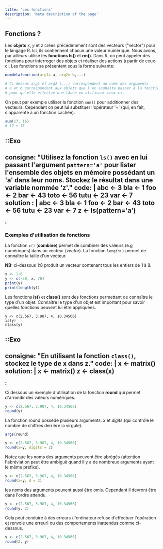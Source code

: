 ```yaml
---
title: 'Les fonctions'
description: 'meta description of the page'
---
```


## Fonctions ? 

Les **objets** *x*, *y* et *z* crées précédemment sont des vecteurs ("vector") pour le langage R. Ici, ils contiennent chacun une valeur numérique. Nous avons, par ailleurs utilisé les **fonctions** **ls()** et **rm()**. Dans R, on peut appeler des fonctions pour interroger des objets et réaliser des actions à partir de ceux-ci. Les fonctions se présentent sous la forme suivante:

```r
nomdelafonction(arg1= a, arg2= b,...)

# Ci-dessus arg1 et arg2 (...) correspondent au noms des arguments
# a et b correspondent aux objets que l’on souhaite passer à la fonction
# pour qu'elle effectue une tâche en utilisant ceux-ci.

```

On peut par exemple utiliser la fonction `sum()` pour additionner des vecteurs. Cependant on peut lui substituer l'opérateur '+' (qui, en fait, s'apparente à un fonction cachée).

```r
sum(17, 15)
# 17 + 15
```

::Exo
---
consigne: "Utilisez la fonction `ls()` avec en lui passant l'argument `pattern='a'` pour lister l'ensemble des objets en mémoire possédant un 'a' dans leur noms. Stockez le résultat dans une variable nommée 'z'."
code: |
abc <- 3 
bla <- 1 
foo <- 2
bar <- 43
toto <- 56
tutu <- 23
var <- 7
solution : |
abc <- 3 
bla <- 1 
foo <- 2
bar <- 43
toto <- 56
tutu <- 23
var <- 7
z <- ls(pattern='a')
---
::

### Exemples d'utilisation de fonctions

La fonction `c()` (**combine**) permet de combiner des valeurs (e.g numériques) dans un vecteur (*vector*). La fonction `length()` permet de connaître la taille d'un vecteur. 

**NB:** ci-dessous 1:8 produit un vecteur contenant tous les entiers de 1 à 8. 

```r
x <- 1:8
y <- c(-50, x, 70)
print(y)
print(length(y))
```

Les fonctions **is()** et **class()** sont des fonctions permettant de connaître le type d'un objet. Connaître le type d'un objet est important pour savoir quelles fonctions peuvent lui être appliquées.

```
y <- c(2.567, 3.987, 4, 10.34566)
is(y)
class(y)
```

::Exo
---
consigne: "En utilisant la fonction `class()`, stockez le type de x dans z."
code: |
x <- matrix()
solution: |
x <- matrix()
z <- class(x)
---
::

Ci dessous un exemple d'utilisation de la fonction **round** qui permet d'arrondir des valeurs numériques.

```r
y <- c(2.567, 3.987, 4, 10.34566)
round(y)
```

La fonction round possède plusieurs arguments: $x$ et $digits$ (qui contrôle le nombre de chiffres derrière la virgule).

```r
args(round)
```

```r
y <- c(2.567, 3.987, 4, 10.34566)
round(x=y, digits = 2)
```

Notez que les noms des arguments peuvent être abrégés (attention l'abréviation peut être ambiguë quand il y a de nombreux arguments ayant le même préfixe).

```r
y <- c(2.567, 3.987, 4, 10.34566)
round(x=y, d = 2)
```

les noms des arguments peuvent aussi être omis. Cependant il devront être dans l'ordre attendu.

```r
y <- c(2.567, 3.987, 4, 10.34566)
round(y, 2)
```

Cela peut conduire à des erreurs (l'ordinateur refuse d'effectuer l'opération et renvoie une erreur) ou des comportements inattendus comme ci-dessous.

```r
y <- c(2.567, 3.987, 4, 10.34566)
round(2, y)
```
